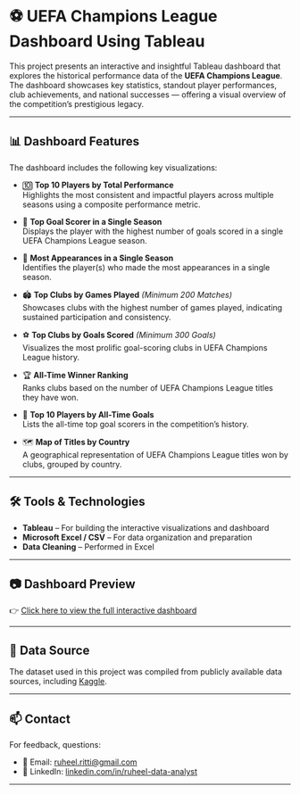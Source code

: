# ⚽ UEFA Champions League Dashboard Using Tableau

This project presents an interactive and insightful Tableau dashboard that explores the historical performance data of the **UEFA Champions League**. The dashboard showcases key statistics, standout player performances, club achievements, and national successes — offering a visual overview of the competition’s prestigious legacy.

---

## 📊 Dashboard Features

The dashboard includes the following key visualizations:

- 🔟 **Top 10 Players by Total Performance**  
  Highlights the most consistent and impactful players across multiple seasons using a composite performance metric.

- 🥇 **Top Goal Scorer in a Single Season**  
  Displays the player with the highest number of goals scored in a single UEFA Champions League season.

- 🎯 **Most Appearances in a Single Season**  
  Identifies the player(s) who made the most appearances in a single season.

- 🏟️ **Top Clubs by Games Played** *(Minimum 200 Matches)*  
  Showcases clubs with the highest number of games played, indicating sustained participation and consistency.

- ⚽ **Top Clubs by Goals Scored** *(Minimum 300 Goals)*  
  Visualizes the most prolific goal-scoring clubs in UEFA Champions League history.

- 🏆 **All-Time Winner Ranking**  
  Ranks clubs based on the number of UEFA Champions League titles they have won.

- 🎯 **Top 10 Players by All-Time Goals**  
  Lists the all-time top goal scorers in the competition’s history.

- 🗺️ **Map of Titles by Country**  
  A geographical representation of UEFA Champions League titles won by clubs, grouped by country.

---

## 🛠 Tools & Technologies

- **Tableau** – For building the interactive visualizations and dashboard  
- **Microsoft Excel / CSV** – For data organization and preparation  
- **Data Cleaning** – Performed in Excel

---

## 📷 Dashboard Preview

👉 [Click here to view the full interactive dashboard](https://public.tableau.com/views/UEFAChampionsLeague_17524352170340/Dashboard1?:language=en-US&publish=yes&:sid=&:redirect=auth&:display_count=n&:origin=viz_share_link)

---

## 📂 Data Source

The dataset used in this project was compiled from publicly available data sources, including [Kaggle](https://www.kaggle.com/).

---

## 📫 Contact

For feedback, questions:

- 📧 Email: [ruheel.ritti@gmail.com](mailto:ruheel.ritti@gmail.com)  
- 💼 LinkedIn: [linkedin.com/in/ruheel-data-analyst](https://www.linkedin.com/in/ruheel-data-analyst)

---

